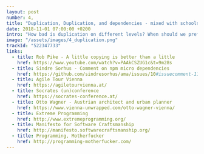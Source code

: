 ```yaml
---
layout: post
number: 4,
title: "Duplication, Duplication, and dependencies - mixed with schools of development"
date: 2018-11-01 07:00:00 +0200
intro: "How bad is duplication on different levels? When should we prefer having some code in our codebase over taking the dependency to a library? Is all duplication equal? In the first topic of this episode we discuss several aspects of duplication in a code base and the impact on stability, maintainability and reliability. For the second topic we discuss some schools of software development, from eXtreme Programming to Programming M.F.. Do they support different personalities of team members? Or should we try to consolidate on a single school within a team? For the last topic we don't feel to have a proper conclusion. So - what are your experiences on schools of software development. Interesting discussions guaranteed!."
image: "/assets/images/4_duplication.png"
trackId: "522347733"
links:
  - title: Rob Pike - A little copying is better than a little 
    href: https://www.youtube.com/watch?v=PAAkCSZUG1c&t=9m28s
  - title: Sindre Sorhus - Comment on npm micro dependencies
    href: https://github.com/sindresorhus/ama/issues/10#issuecomment-117766328
  - title: Agile Tour Vienna
    href: https://agiletourvienna.at/
  - title: Socrates (un)conference
    href: https://socrates-conference.at/
  - title: Otto Wagner - Austrian architect and urban planner
    href: https://www.vienna-unwrapped.com/otto-wagner-vienna/
  - title: Extreme Programming
    href: http://www.extremeprogramming.org/
  - title: Manifesto for Software Craftsmanship
    href: http://manifesto.softwarecraftsmanship.org/
  - title: Programming, Motherfucker
    href: http://programming-motherfucker.com/
---
```

